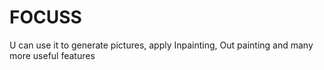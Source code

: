 # FOCUSS
U can use it to generate pictures, apply Inpainting, Out painting and many more useful features 
